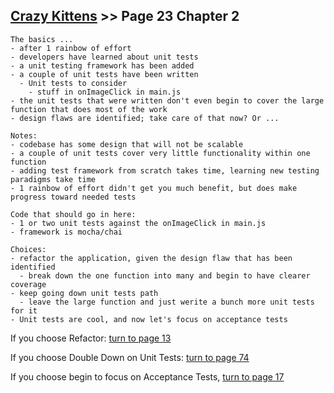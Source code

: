 ## [Crazy Kittens](../page-0/README.md) >> Page 23 Chapter 2

```
The basics ...
- after 1 rainbow of effort
- developers have learned about unit tests
- a unit testing framework has been added
- a couple of unit tests have been written
  - Unit tests to consider
    - stuff in onImageClick in main.js
- the unit tests that were written don't even begin to cover the large function that does most of the work
- design flaws are identified; take care of that now? Or ...

Notes:
- codebase has some design that will not be scalable
- a couple of unit tests cover very little functionality within one function
- adding test framework from scratch takes time, learning new testing paradigms take time
- 1 rainbow of effort didn't get you much benefit, but does make progress toward needed tests

Code that should go in here:
- 1 or two unit tests against the onImageClick in main.js
- framework is mocha/chai

Choices:
- refactor the application, given the design flaw that has been identified
  - break down the one function into many and begin to have clearer coverage
- keep going down unit tests path
  - leave the large function and just werite a bunch more unit tests for it
- Unit tests are cool, and now let's focus on acceptance tests
```

If you choose Refactor: [turn to page 13](../page-13/README.md)

If you choose Double Down on Unit Tests: [turn to page 74](../page-74/README.md)

If you choose begin to focus on Acceptance Tests, [turn to page 17](../page-17/README.md)
